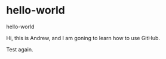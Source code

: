 # hello-world
hello-world

Hi, this is Andrew, and I am goning to learn how to use GitHub.

Test again.
